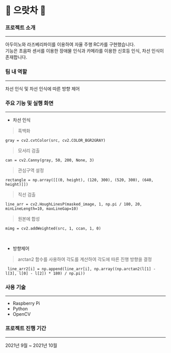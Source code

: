 # 🚗 으랏차 🚗 


### 프로젝트 소개
------------
아두이노와 라즈베리파이를 이용하여 자율  주행  RC카를 구현했습니다. <br>
기능은  초음파  센서를  이용한  장애물  인식과 카메라를  이용한  신호등  인식, 차선  인식이  존재합니다. 

### 팀 내 역할
------------
차선 인식 및 차선 인식에 따른 방향 제어

###  주요 기능 및 실행 화면
------------
* 차선 인식
> 흑백화
```
gray = cv2.cvtColor(src, cv2.COLOR_BGR2GRAY)
```
> 모서리 검출
```
can = cv2.Canny(gray, 50, 200, None, 3)
```
> 관심구역 설정
```
rectangle = np.array([[(0, height), (120, 300), (520, 300), (640, height)]])
```
> 직선 검출
```
line_arr = cv2.HoughLinesP(masked_image, 1, np.pi / 180, 20, minLineLength=10, maxLineGap=10)
```
> 원본에 합성
```
mimg = cv2.addWeighted(src, 1, ccan, 1, 0)
```

<br>

* 방향제어
> arctan2 함수를 사용하여 각도를 계산하여 각도에 따른 진행 방향을 결정
```
 line_arr2[i] = np.append(line_arr[i], np.array((np.arctan2(l[1] - l[3], l[0] - l[2]) * 180) / np.pi))
```

### 사용 기술
------------
* Raspberry Pi
* Python
* OpenCV

### 프로젝트 진행 기간
------------
2021년 9월 ~ 2021년 10월
